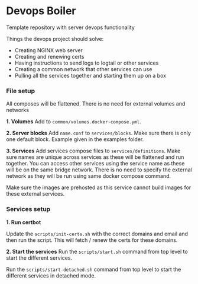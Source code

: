 # Devops Boiler

Template repository with server devops functionality

Things the devops project should solve:
* Creating NGINX web server
* Creating and renewing certs
* Having instructions to send logs to logtail or other services
* Creating a common network that other services can use
* Pulling all the services together and starting them up on a box


### File setup

All composes will be flattened. There is no need for external volumes and networks

**1. Volumes**
Add to `common/volumes.docker-compose.yml`.

**2. Server blocks**
Add `name.conf` to `services/blocks`. Make sure there is only one default block. Example given in the examples folder.

**3. Services**
Add services compose files to `services/definitions`. Make sure names are unique across services as these will be flattened and run together. You can access other services using the service name as these will be on the same bridge network. There is no need to specify the external network as they will be run using same docker compose command.

Make sure the images are prehosted as this service cannot build images for these external services.

### Services setup
**1. Run certbot**

Update the `scripts/init-certs.sh` with the correct domains and email and then run the script. This will fetch / renew the certs for these domains.

**2. Start the services**
Run the `scripts/start.sh` command from top level to start the different services.

Run the `scripts/start-detached.sh` command from top level to start the different services in detached mode.

